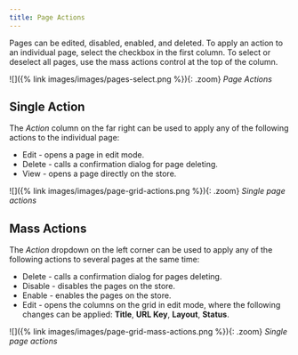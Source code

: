 ```yaml
---
title: Page Actions
---
```


Pages can be edited, disabled, enabled, and deleted. To apply an action to an individual page, select the checkbox in the first column. To select or deselect all pages, use the mass actions control at the top of the column.

![]({% link images/images/pages-select.png %}){: .zoom}
_Page Actions_

## Single Action

The _Action_ column on the far right can be used to apply any of the following actions to the individual page:

- Edit - opens a page in edit mode.
- Delete - calls a confirmation dialog for page deleting.
- View - opens a page directly on the store.

![]({% link images/images/page-grid-actions.png %}){: .zoom}
_Single page actions_

## Mass Actions

The _Action_ dropdown on the left corner can be used to apply any of the following actions to several pages at the same time:

- Delete - calls a confirmation dialog for pages deleting.
- Disable - disables the pages on the store.
- Enable - enables the pages on the store.
- Edit - opens the columns on the grid in edit mode, where the following changes can be applied: **Title**, **URL Key**, **Layout**, **Status**.

![]({% link images/images/page-grid-mass-actions.png %}){: .zoom}
_Single page actions_